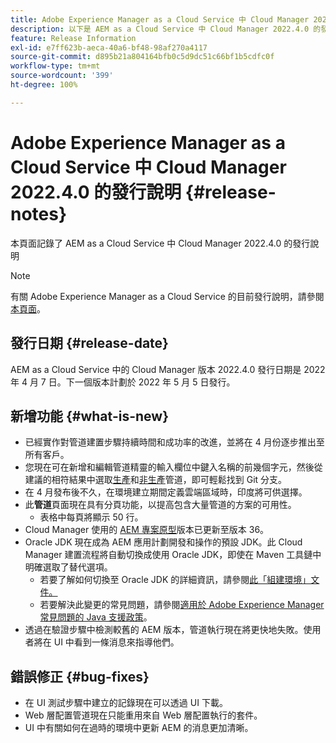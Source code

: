 ```yaml
---
title: Adobe Experience Manager as a Cloud Service 中 Cloud Manager 2022.4.0 的發行說明
description: 以下是 AEM as a Cloud Service 中 Cloud Manager 2022.4.0 的發行說明。
feature: Release Information
exl-id: e7ff623b-aeca-40a6-bf48-98af270a4117
source-git-commit: d895b21a804164bfb0c5d9dc51c66bf1b5cdfc0f
workflow-type: tm+mt
source-wordcount: '399'
ht-degree: 100%

---
```


# Adobe Experience Manager as a Cloud Service 中 Cloud Manager 2022.4.0 的發行說明 {#release-notes}

本頁面記錄了 AEM as a Cloud Service 中 Cloud Manager 2022.4.0 的發行說明

>[!NOTE]
>
>有關 Adobe Experience Manager as a Cloud Service 的目前發行說明，請參閱[本頁面](/help/release-notes/release-notes-cloud/release-notes-current.md)。

## 發行日期 {#release-date}

AEM as a Cloud Service 中的 Cloud Manager 版本 2022.4.0 發行日期是 2022 年 4 月 7 日。下一個版本計劃於 2022 年 5 月 5 日發行。

## 新增功能 {#what-is-new}

* 已經實作對管道建置步驟持續時間和成功率的改進，並將在 4 月份逐步推出至所有客戶。
* 您現在可在新增和編輯管道精靈的輸入欄位中鍵入名稱的前幾個字元，然後從建議的相符結果中選取[生產](/help/implementing/cloud-manager/configuring-pipelines/configuring-production-pipelines.md)和[非生產](/help/implementing/cloud-manager/configuring-pipelines/configuring-non-production-pipelines.md)管道，即可輕鬆找到 Git 分支。
* 在 4 月發布後不久，在環境建立期間定義雲端區域時，印度將可供選擇。
* 此&#x200B;**管道**&#x200B;頁面現在具有分頁功能，以提高包含大量管道的方案的可用性。
   * 表格中每頁將顯示 50 行。
* Cloud Manager 使用的 [AEM 專案原型](https://experienceleague.adobe.com/docs/experience-manager-core-components/using/developing/archetype/overview.html?lang=zh-Hant)版本已更新至版本 36。
* Oracle JDK 現在成為 AEM 應用計劃開發和操作的預設 JDK。此 Cloud Manager 建置流程將自動切換成使用 Oracle JDK，即使在 Maven 工具鏈中明確選取了替代選項。
   * 若要了解如何切換至 Oracle JDK 的詳細資訊，請參閱[此「組建環境」文件。](/help/implementing/cloud-manager/getting-access-to-aem-in-cloud/build-environment-details.md#using-java-support)
   * 若要解決此變更的常見問題，請參閱[適用於 Adobe Experience Manager 常見問題的 Java 支援政策](https://experienceleague.adobe.com/docs/experience-manager-65/assets/Java_Policy_for_Adobe_Experience_Manager.pdf)。
* 透過在驗證步驟中檢測較舊的 AEM 版本，管道執行現在將更快地失敗。使用者將在 UI 中看到一條消息來指導他們。

## 錯誤修正 {#bug-fixes}

* 在 UI 測試步驟中建立的記錄現在可以透過 UI 下載。
* Web 層配置管道現在只能重用來自 Web 層配置執行的套件。
* UI 中有關如何在過時的環境中更新 AEM 的消息更加清晰。

